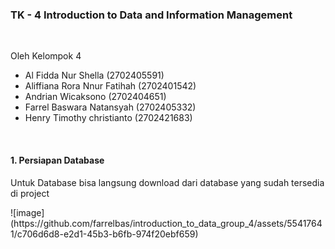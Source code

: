 <h3>TK - 4 Introduction to Data and Information Management</h3>
<br>
<p>Oleh Kelompok 4</p>
<ul>
    <li>Al Fidda Nur Shella (2702405591)</li>
    <li>Aliffiana Rora Nnur Fatihah (2702401542)</li>
    <li>Andrian Wicaksono (2702404651)</li>
    <li>Farrel Baswara Natansyah (2702405332)</li>
    <li>Henry Timothy christianto (2702421683)</li>
</ul>
<br>
<h4>1. Persiapan Database</h4>
<p>Untuk Database bisa langsung download dari database yang sudah tersedia di project </p>
![image](https://github.com/farrelbas/introduction_to_data_group_4/assets/55417641/c706d6d8-e2d1-45b3-b6fb-974f20ebf659)

